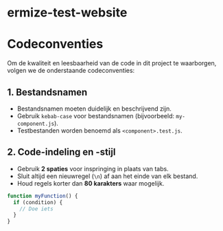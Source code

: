 # ermize-test-website

# Codeconventies

Om de kwaliteit en leesbaarheid van de code in dit project te waarborgen, volgen we de onderstaande codeconventies:

## 1. Bestandsnamen
- Bestandsnamen moeten duidelijk en beschrijvend zijn.
- Gebruik `kebab-case` voor bestandsnamen (bijvoorbeeld: `my-component.js`).
- Testbestanden worden benoemd als `<component>.test.js`.

## 2. Code-indeling en -stijl
- Gebruik **2 spaties** voor inspringing in plaats van tabs.
- Sluit altijd een nieuwregel (`\n`) af aan het einde van elk bestand.
- Houd regels korter dan **80 karakters** waar mogelijk.

```javascript
function myFunction() {
  if (condition) {
    // Doe iets
  }
}
